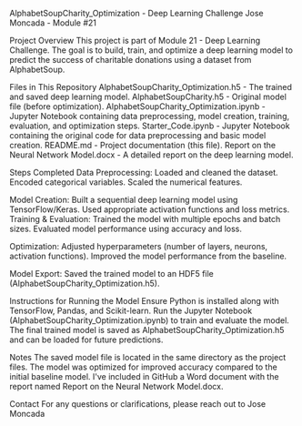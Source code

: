 AlphabetSoupCharity_Optimization - Deep Learning Challenge
Jose Moncada - Module #21

Project Overview
This project is part of Module 21 - Deep Learning Challenge. The goal is to build, train, and optimize a deep learning model to predict the success of charitable donations using a dataset from AlphabetSoup.

Files in This Repository
AlphabetSoupCharity_Optimization.h5 - The trained and saved deep learning model.
AlphabetSoupCharity.h5 - Original model file (before optimization).
AlphabetSoupCharity_Optimization.ipynb - Jupyter Notebook containing data preprocessing, model creation, training, evaluation, and optimization steps.
Starter_Code.ipynb - Jupyter Notebook containing the original code for data preprocessing and basic model creation.
README.md - Project documentation (this file).
Report on the Neural Network Model.docx - A detailed report on the deep learning model.

Steps Completed
Data Preprocessing:
Loaded and cleaned the dataset.
Encoded categorical variables.
Scaled the numerical features.

Model Creation:
Built a sequential deep learning model using TensorFlow/Keras.
Used appropriate activation functions and loss metrics.
Training & Evaluation:
Trained the model with multiple epochs and batch sizes.
Evaluated model performance using accuracy and loss.

Optimization:
Adjusted hyperparameters (number of layers, neurons, activation functions).
Improved the model performance from the baseline.

Model Export:
Saved the trained model to an HDF5 file (AlphabetSoupCharity_Optimization.h5).

Instructions for Running the Model
Ensure Python is installed along with TensorFlow, Pandas, and Scikit-learn.
Run the Jupyter Notebook (AlphabetSoupCharity_Optimization.ipynb) to train and evaluate the model.
The final trained model is saved as AlphabetSoupCharity_Optimization.h5 and can be loaded for future predictions.

Notes
The saved model file is located in the same directory as the project files.
The model was optimized for improved accuracy compared to the initial baseline model.
I've included in GitHub a Word document with the report named Report on the Neural Network Model.docx.

Contact
For any questions or clarifications, please reach out to Jose Moncada
